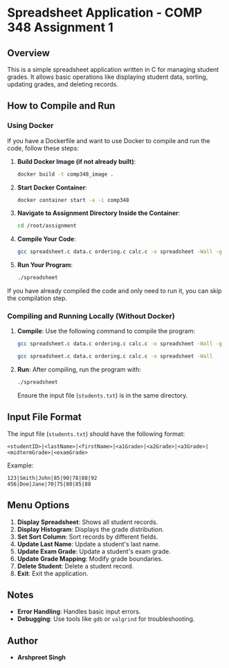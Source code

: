 # Spreadsheet Application - COMP 348 Assignment 1

## Overview
This is a simple spreadsheet application written in C for managing student grades. It allows basic operations like displaying student data, sorting, updating grades, and deleting records.

## How to Compile and Run
### Using Docker
If you have a Dockerfile and want to use Docker to compile and run the code, follow these steps:

1. **Build Docker Image (if not already built)**:
   ```sh
   docker build -t comp348_image .
   ```

2. **Start Docker Container**:
   ```sh
   docker container start -a -i comp348
   ```

3. **Navigate to Assignment Directory Inside the Container**:
   ```sh
   cd /root/assignment
   ```

4. **Compile Your Code**:
   ```sh
   gcc spreadsheet.c data.c ordering.c calc.c -o spreadsheet -Wall -g
   ```

5. **Run Your Program**:
   ```sh
   ./spreadsheet
   ```

If you have already compiled the code and only need to run it, you can skip the compilation step.

### Compiling and Running Locally (Without Docker)
1. **Compile**: Use the following command to compile the program:
   ```sh
   gcc spreadsheet.c data.c ordering.c calc.c -o spreadsheet -Wall -g -gdwarf-4
   ```
   ```sh
   gcc spreadsheet.c data.c ordering.c calc.c -o spreadsheet -Wall
   ```
2. **Run**: After compiling, run the program with:
   ```sh
   ./spreadsheet
   ```
   Ensure the input file (`students.txt`) is in the same directory.

## Input File Format
The input file (`students.txt`) should have the following format:
```
<studentID>|<lastName>|<firstName>|<a1Grade>|<a2Grade>|<a3Grade>|<midtermGrade>|<examGrade>
```
Example:
```
123|Smith|John|85|90|78|88|92
456|Doe|Jane|70|75|80|85|88
```

## Menu Options
1. **Display Spreadsheet**: Shows all student records.
2. **Display Histogram**: Displays the grade distribution.
3. **Set Sort Column**: Sort records by different fields.
4. **Update Last Name**: Update a student's last name.
5. **Update Exam Grade**: Update a student's exam grade.
6. **Update Grade Mapping**: Modify grade boundaries.
7. **Delete Student**: Delete a student record.
8. **Exit**: Exit the application.

## Notes
- **Error Handling**: Handles basic input errors.
- **Debugging**: Use tools like `gdb` or `valgrind` for troubleshooting.

## Author
- **Arshpreet Singh**
